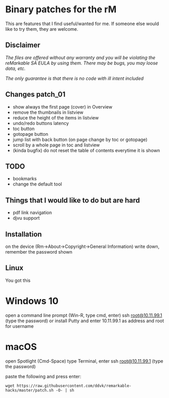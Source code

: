 # Binary patches for the rM
This are features that I find useful/wanted for me. If someone else would like to try them, they are welcome.

## Disclaimer
*The files are offered without any warranty and you will be violating the reMarkable SA EULA by using them.
There may be bugs, you may loose data, etc.*

*The only guarantee is that there is no code with ill intent included*


## Changes patch_01
- show always the first page (cover) in Overview
- remove the thumbnails in listview
- reduce the height of the items in listview
- undo/redo buttons latency
- toc button
- gotopage button
- jump list with back button (on page change by toc or gotopage)
- scroll by a whole page in toc and listview
- (kinda bugfix) do not reset the table of contents everytime it is shown


## TODO
- bookmarks
- change the default tool


## Things that I would like to do but are hard
- pdf link navigation
- djvu support


## Installation
on the device (Rm->About->Copyright->General Information) write down, remember the password shown


## Linux
You got this


# Windows 10
open a command line prompt (Win-R, type cmd, enter)
ssh root@10.11.99.1 (type the password)
or install Putty and enter 10.11.99.1 as address and root for username

# macOS
open Spotlight (Cmd-Space) type Terminal, enter
ssh root@10.11.99.1 (type the password)

paste the following and press enter:
```
wget https://raw.githubusercontent.com/ddvk/remarkable-hacks/master/patch.sh -O- | sh
```
